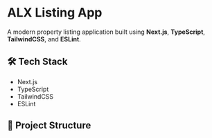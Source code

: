 # ALX Listing App

A modern property listing application built using **Next.js**, **TypeScript**, **TailwindCSS**, and **ESLint**.

## 🛠 Tech Stack

- Next.js
- TypeScript
- TailwindCSS
- ESLint

## 📁 Project Structure

